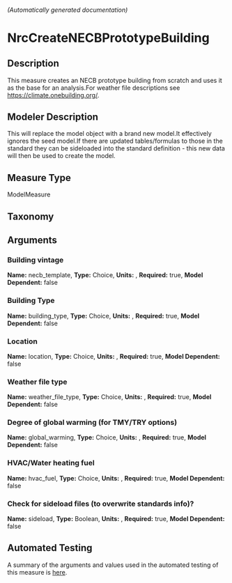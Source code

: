 

###### (Automatically generated documentation)

# NrcCreateNECBPrototypeBuilding

## Description
This measure creates an NECB prototype building from scratch and uses it as the base for an analysis.For weather file descriptions see https://climate.onebuilding.org/.

## Modeler Description
This will replace the model object with a brand new model.It effectively ignores the seed model.If there are updated tables/formulas to those in the standard they can be sideloaded into the standard definition - this new data will
	then be used to create the model.

## Measure Type
ModelMeasure

## Taxonomy


## Arguments


### Building vintage

**Name:** necb_template,
**Type:** Choice,
**Units:** ,
**Required:** true,
**Model Dependent:** false

### Building Type

**Name:** building_type,
**Type:** Choice,
**Units:** ,
**Required:** true,
**Model Dependent:** false

### Location

**Name:** location,
**Type:** Choice,
**Units:** ,
**Required:** true,
**Model Dependent:** false

### Weather file type

**Name:** weather_file_type,
**Type:** Choice,
**Units:** ,
**Required:** true,
**Model Dependent:** false

### Degree of global warming (for TMY/TRY options)

**Name:** global_warming,
**Type:** Choice,
**Units:** ,
**Required:** true,
**Model Dependent:** false

### HVAC/Water heating fuel

**Name:** hvac_fuel,
**Type:** Choice,
**Units:** ,
**Required:** true,
**Model Dependent:** false

### Check for sideload files (to overwrite standards info)?

**Name:** sideload,
**Type:** Boolean,
**Units:** ,
**Required:** true,
**Model Dependent:** false






## Automated Testing
A summary of the arguments and values used in the automated testing of this measure is [here](./tests/README.md).
